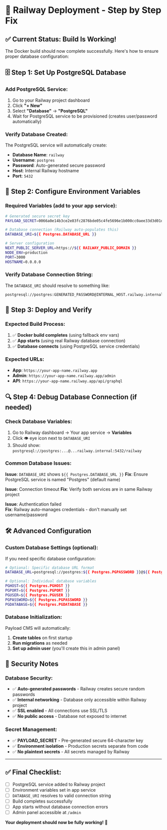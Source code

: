 # 🚀 Railway Deployment - Step by Step Fix

## ✅ Current Status: Build Is Working!

The Docker build should now complete successfully. Here's how to ensure proper database configuration:

## 🗄️ **Step 1: Set Up PostgreSQL Database**

### **Add PostgreSQL Service:**
1. Go to your Railway project dashboard
2. Click **"+ New"** 
3. Select **"Database"** → **"PostgreSQL"**
4. Wait for PostgreSQL service to be provisioned (creates user/password automatically)

### **Verify Database Created:**
The PostgreSQL service will automatically create:
- **Database Name**: `railway`
- **Username**: `postgres`  
- **Password**: Auto-generated secure password
- **Host**: Internal Railway hostname
- **Port**: `5432`

## 🔐 **Step 2: Configure Environment Variables**

### **Required Variables (add to your app service):**
```bash
# Generated secure secret key
PAYLOAD_SECRET=0066a0e14b3ce2e83fc2876bde05c4fe5696e1b000cc0aee33d3d01db34da5a5

# Database connection (Railway auto-populates this)
DATABASE_URI=${{ Postgres.DATABASE_URL }}

# Server configuration
NEXT_PUBLIC_SERVER_URL=https://${{ RAILWAY_PUBLIC_DOMAIN }}
NODE_ENV=production
PORT=3000
HOSTNAME=0.0.0.0
```

### **Verify Database Connection String:**
The `DATABASE_URI` should resolve to something like:
```
postgresql://postgres:GENERATED_PASSWORD@INTERNAL_HOST.railway.internal:5432/railway
```

## 🎯 **Step 3: Deploy and Verify**

### **Expected Build Process:**
1. ✅ **Docker build completes** (using fallback env vars)
2. ✅ **App starts** (using real Railway database connection)
3. ✅ **Database connects** (using PostgreSQL service credentials)

### **Expected URLs:**
- **App**: `https://your-app-name.railway.app`
- **Admin**: `https://your-app-name.railway.app/admin`
- **API**: `https://your-app-name.railway.app/api/graphql`

## 🔍 **Step 4: Debug Database Connection (if needed)**

### **Check Database Variables:**
1. Go to Railway dashboard → Your app service → **Variables**
2. Click 👁️ eye icon next to `DATABASE_URI`
3. Should show: `postgresql://postgres:...@...railway.internal:5432/railway`

### **Common Database Issues:**

**Issue**: `DATABASE_URI` shows `${{ Postgres.DATABASE_URL }}`
**Fix**: Ensure PostgreSQL service is named "Postgres" (default name)

**Issue**: Connection timeout
**Fix**: Verify both services are in same Railway project

**Issue**: Authentication failed  
**Fix**: Railway auto-manages credentials - don't manually set username/password

## 🛠️ **Advanced Configuration**

### **Custom Database Settings (optional):**
If you need specific database configuration:

```bash
# Optional: Specific database URL format
DATABASE_URL=postgresql://postgres:${{ Postgres.PGPASSWORD }}@${{ Postgres.PGHOST }}:${{ Postgres.PGPORT }}/${{ Postgres.PGDATABASE }}

# Optional: Individual database variables
PGHOST=${{ Postgres.PGHOST }}
PGPORT=${{ Postgres.PGPORT }}
PGUSER=${{ Postgres.PGUSER }}
PGPASSWORD=${{ Postgres.PGPASSWORD }}
PGDATABASE=${{ Postgres.PGDATABASE }}
```

### **Database Initialization:**
Payload CMS will automatically:
1. **Create tables** on first startup
2. **Run migrations** as needed
3. **Set up admin user** (you'll create this in admin panel)

## 🔐 **Security Notes**

### **Database Security:**
- ✅ **Auto-generated passwords** - Railway creates secure random passwords
- ✅ **Internal networking** - Database only accessible within Railway project
- ✅ **SSL enabled** - All connections use SSL/TLS
- ✅ **No public access** - Database not exposed to internet

### **Secret Management:**
- ✅ **PAYLOAD_SECRET** - Pre-generated secure 64-character key
- ✅ **Environment isolation** - Production secrets separate from code
- ✅ **No plaintext secrets** - All secrets managed by Railway

---

## ✅ **Final Checklist:**

- [ ] PostgreSQL service added to Railway project
- [ ] Environment variables set in app service
- [ ] `DATABASE_URI` resolves to valid connection string
- [ ] Build completes successfully
- [ ] App starts without database connection errors
- [ ] Admin panel accessible at `/admin`

**Your deployment should now be fully working!** 🚀 